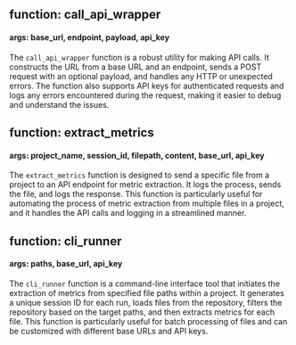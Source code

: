 ## function: call_api_wrapper
#### args: base_url, endpoint, payload, api_key
The `call_api_wrapper` function is a robust utility for making API calls. It constructs the URL from a base URL and an endpoint, sends a POST request with an optional payload, and handles any HTTP or unexpected errors. The function also supports API keys for authenticated requests and logs any errors encountered during the request, making it easier to debug and understand the issues.

## function: extract_metrics
#### args: project_name, session_id, filepath, content, base_url, api_key
The `extract_metrics` function is designed to send a specific file from a project to an API endpoint for metric extraction. It logs the process, sends the file, and logs the response. This function is particularly useful for automating the process of metric extraction from multiple files in a project, and it handles the API calls and logging in a streamlined manner.

## function: cli_runner
#### args: paths, base_url, api_key
The `cli_runner` function is a command-line interface tool that initiates the extraction of metrics from specified file paths within a project. It generates a unique session ID for each run, loads files from the repository, filters the repository based on the target paths, and then extracts metrics for each file. This function is particularly useful for batch processing of files and can be customized with different base URLs and API keys.

